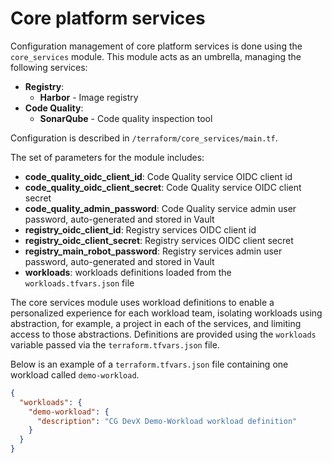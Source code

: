 # Core platform services

Configuration management of core platform services is done using the `core_services` module.
This module acts as an umbrella, managing the following services:

- **Registry**: 
  - **Harbor** - Image registry
- **Code Quality**: 
  - **SonarQube** - Code quality inspection tool

Configuration is described in `/terraform/core_services/main.tf`.

The set of parameters for the module includes:

- **code_quality_oidc_client_id**: Code Quality service OIDC client id
- **code_quality_oidc_client_secret**: Code Quality service OIDC client secret
- **code_quality_admin_password**: Code Quality service admin user password, auto-generated and stored in Vault
- **registry_oidc_client_id**: Registry services OIDC client id
- **registry_oidc_client_secret**: Registry services OIDC client secret
- **registry_main_robot_password**: Registry services admin user password, auto-generated and stored in Vault
- **workloads**: workloads definitions loaded from the `workloads.tfvars.json` file

The core services module uses workload definitions to enable a personalized experience for each workload team,
isolating workloads using abstraction, for example, a project in each of the services, and limiting access to those abstractions.
Definitions are provided using the `workloads` variable passed via the `terraform.tfvars.json` file.

Below is an example of a `terraform.tfvars.json` file containing one workload called `demo-workload`. <!-- There's no core module described here. -->

```json
{
  "workloads": {
    "demo-workload": {
      "description": "CG DevX Demo-Workload workload definition"
    }
  }
}
```
